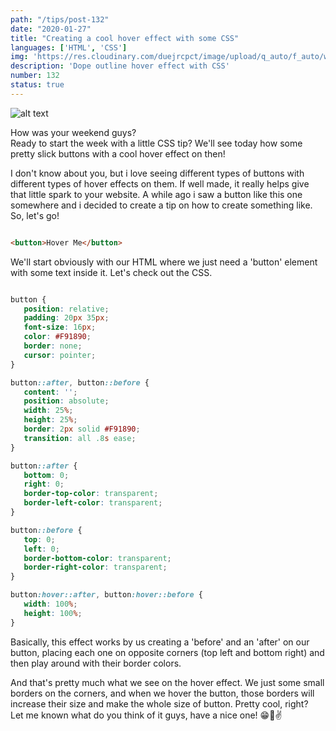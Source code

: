 ```yaml
---
path: "/tips/post-132"
date: "2020-01-27"
title: "Creating a cool hover effect with some CSS"
languages: ['HTML', 'CSS']
img: 'https://res.cloudinary.com/duejrcpct/image/upload/q_auto/f_auto/w_1000/v1587592966/tips/132-1_izg3aq.png'
description: 'Dope outline hover effect with CSS'
number: 132
status: true
---
```


![alt text](https://res.cloudinary.com/duejrcpct/image/upload/q_auto/v1589126789/tips/132-2_c5ivtb.gif "Button hover")

How was your weekend guys?  
Ready to start the week with a little CSS tip?
We'll see today how some pretty slick buttons with a cool hover effect on then!

I don't know about you, but i love seeing different types of buttons with different types of hover effects on them. If well made, it really helps give that little spark to your website. A while ago i saw a button like this one somewhere and i decided to create a tip on how to create something like. So, let's go!

 ```html

<button>Hover Me</button>

 ```

We'll start obviously with our HTML where we just need a 'button' element with some text inside it. Let's check out the CSS.

 ```css

button {
    position: relative;
    padding: 20px 35px;
    font-size: 16px;
    color: #F91890;
    border: none;
    cursor: pointer;
}

button::after, button::before {
    content: '';
    position: absolute;
    width: 25%;
    height: 25%;
    border: 2px solid #F91890;
    transition: all .8s ease;
}

button::after {
    bottom: 0;
    right: 0;
    border-top-color: transparent;
    border-left-color: transparent;
}

button::before {
    top: 0;
    left: 0;
    border-bottom-color: transparent;
    border-right-color: transparent;
}

button:hover::after, button:hover::before {
    width: 100%;
    height: 100%;
}

 ```

Basically, this effect works by us creating a 'before' and an 'after' on our button, placing each one on opposite corners (top left and bottom right) and then play around with their border colors.

And that's pretty much what we see on the hover effect. We just some small borders on the corners, and when we hover the button, those borders will increase their size and make the whole size of button. Pretty cool, right?  
Let me known what do you think of it guys, have a nice one! 😁🤘✌️